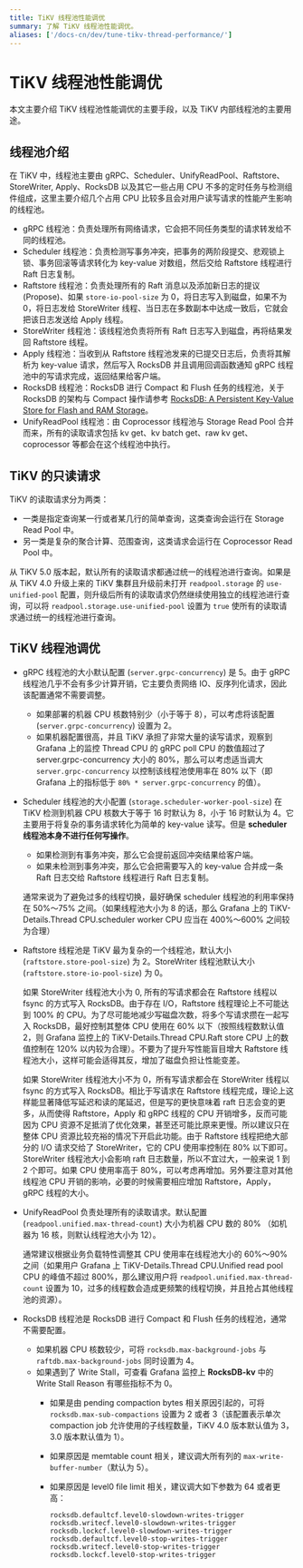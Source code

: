 ```yaml
---
title: TiKV 线程池性能调优
summary: 了解 TiKV 线程池性能调优。
aliases: ['/docs-cn/dev/tune-tikv-thread-performance/']
---
```


# TiKV 线程池性能调优

本文主要介绍 TiKV 线程池性能调优的主要手段，以及 TiKV 内部线程池的主要用途。

## 线程池介绍

在 TiKV 中，线程池主要由 gRPC、Scheduler、UnifyReadPool、Raftstore、StoreWriter, Apply、RocksDB 以及其它一些占用 CPU 不多的定时任务与检测组件组成，这里主要介绍几个占用 CPU 比较多且会对用户读写请求的性能产生影响的线程池。

* gRPC 线程池：负责处理所有网络请求，它会把不同任务类型的请求转发给不同的线程池。
* Scheduler 线程池：负责检测写事务冲突，把事务的两阶段提交、悲观锁上锁、事务回滚等请求转化为 key-value 对数组，然后交给 Raftstore 线程进行 Raft 日志复制。
* Raftstore 线程池：负责处理所有的 Raft 消息以及添加新日志的提议 (Propose)、如果 `store-io-pool-size` 为 0，将日志写入到磁盘，如果不为 0，将日志发给 StoreWriter 线程、当日志在多数副本中达成一致后，它就会把该日志发送给 Apply 线程。
* StoreWriter 线程池：该线程池负责将所有 Raft 日志写入到磁盘，再将结果发回 Raftstore 线程。
* Apply 线程池：当收到从 Raftstore 线程池发来的已提交日志后，负责将其解析为 key-value 请求，然后写入 RocksDB 并且调用回调函数通知 gRPC 线程池中的写请求完成，返回结果给客户端。
* RocksDB 线程池：RocksDB 进行 Compact 和 Flush 任务的线程池，关于 RocksDB 的架构与 Compact 操作请参考 [RocksDB: A Persistent Key-Value Store for Flash and RAM Storage](https://github.com/facebook/rocksdb)。
* UnifyReadPool 线程池：由 Coprocessor 线程池与 Storage Read Pool 合并而来，所有的读取请求包括 kv get、kv batch get、raw kv get、coprocessor 等都会在这个线程池中执行。

## TiKV 的只读请求

TiKV 的读取请求分为两类：

- 一类是指定查询某一行或者某几行的简单查询，这类查询会运行在 Storage Read Pool 中。
- 另一类是复杂的聚合计算、范围查询，这类请求会运行在 Coprocessor Read Pool 中。

从 TiKV 5.0 版本起，默认所有的读取请求都通过统一的线程池进行查询。如果是从 TiKV 4.0 升级上来的 TiKV 集群且升级前未打开 `readpool.storage` 的 `use-unified-pool` 配置，则升级后所有的读取请求仍然继续使用独立的线程池进行查询，可以将 `readpool.storage.use-unified-pool` 设置为 `true` 使所有的读取请求通过统一的线程池进行查询。

## TiKV 线程池调优

* gRPC 线程池的大小默认配置 (`server.grpc-concurrency`) 是 5。由于 gRPC 线程池几乎不会有多少计算开销，它主要负责网络 IO、反序列化请求，因此该配置通常不需要调整。

    - 如果部署的机器 CPU 核数特别少（小于等于 8），可以考虑将该配置 (`server.grpc-concurrency`) 设置为 2。
    - 如果机器配置很高，并且 TiKV 承担了非常大量的读写请求，观察到 Grafana 上的监控 Thread CPU 的 gRPC poll CPU 的数值超过了 server.grpc-concurrency 大小的 80%，那么可以考虑适当调大 `server.grpc-concurrency` 以控制该线程池使用率在 80% 以下（即 Grafana 上的指标低于 `80% * server.grpc-concurrency` 的值）。

* Scheduler 线程池的大小配置 (`storage.scheduler-worker-pool-size`) 在 TiKV 检测到机器 CPU 核数大于等于 16 时默认为 8，小于 16 时默认为 4。它主要用于将复杂的事务请求转化为简单的 key-value 读写。但是 **scheduler 线程池本身不进行任何写操作**。

    - 如果检测到有事务冲突，那么它会提前返回冲突结果给客户端。
    - 如果未检测到事务冲突，那么它会把需要写入的 key-value 合并成一条 Raft 日志交给 Raftstore 线程进行 Raft 日志复制。
    
    通常来说为了避免过多的线程切换，最好确保 scheduler 线程池的利用率保持在 50%～75% 之间。（如果线程池大小为 8 的话，那么 Grafana 上的 TiKV-Details.Thread CPU.scheduler worker CPU 应当在 400%～600% 之间较为合理）

* Raftstore 线程池是 TiKV 最为复杂的一个线程池，默认大小 (`raftstore.store-pool-size`) 为 2。StoreWriter 线程池默认大小(`raftstore.store-io-pool-size`) 为 0。

    如果 StoreWriter 线程池大小为 0, 所有的写请求都会在 Raftstore 线程以 fsync 的方式写入 RocksDB。由于存在 I/O，Raftstore 线程理论上不可能达到 100% 的 CPU。为了尽可能地减少写磁盘次数，将多个写请求攒在一起写入 RocksDB，最好控制其整体 CPU 使用在 60% 以下（按照线程数默认值 2，则 Grafana 监控上的 TiKV-Details.Thread CPU.Raft store CPU 上的数值控制在 120% 以内较为合理）。不要为了提升写性能盲目增大 Raftstore 线程池大小，这样可能会适得其反，增加了磁盘负担让性能变差。

    如果 StoreWriter 线程池大小不为 0，所有写请求都会在 StoreWriter 线程以 fsync 的方式写入 RocksDB。相比于写请求在 Raftstore 线程完成，理论上这样能显著降低写延迟和读的尾延迟，但是写的更快意味着 raft 日志会变的更多，从而使得 Raftstore，Apply 和 gRPC 线程的 CPU 开销增多，反而可能因为 CPU 资源不足抵消了优化效果，甚至还可能比原来更慢。所以建议只在整体 CPU 资源比较充裕的情况下开启此功能。由于 Raftstore 线程把绝大部分的 I/O 请求交给了 StoreWriter，它的 CPU 使用率控制在 80% 以下即可。StoreWriter 线程池大小会影响 raft 日志数量，所以不宜过大，一般来说 1 到 2 个即可。如果 CPU 使用率高于 80%，可以考虑再增加。另外要注意对其他线程池 CPU 开销的影响，必要的时候需要相应增加 Raftstore，Apply，gRPC 线程的大小。

* UnifyReadPool 负责处理所有的读取请求。默认配置 (`readpool.unified.max-thread-count`) 大小为机器 CPU 数的 80% （如机器为 16 核，则默认线程池大小为 12）。

    通常建议根据业务负载特性调整其 CPU 使用率在线程池大小的 60%～90% 之间（如果用户 Grafana 上 TiKV-Details.Thread CPU.Unified read pool CPU 的峰值不超过 800%，那么建议用户将 `readpool.unified.max-thread-count` 设置为 10，过多的线程数会造成更频繁的线程切换，并且抢占其他线程池的资源）。

* RocksDB 线程池是 RocksDB 进行 Compact 和 Flush 任务的线程池，通常不需要配置。

    * 如果机器 CPU 核数较少，可将 `rocksdb.max-background-jobs` 与 `raftdb.max-background-jobs` 同时设置为 4。
    * 如果遇到了 Write Stall，可查看 Grafana 监控上 **RocksDB-kv** 中的 Write Stall Reason 有哪些指标不为 0。
        * 如果是由 pending compaction bytes 相关原因引起的，可将 `rocksdb.max-sub-compactions` 设置为 2 或者 3（该配置表示单次 compaction job 允许使用的子线程数量，TiKV 4.0 版本默认值为 3，3.0 版本默认值为 1）。
        * 如果原因是 memtable count 相关，建议调大所有列的 `max-write-buffer-number`（默认为 5）。
        * 如果原因是 level0 file limit 相关，建议调大如下参数为 64 或者更高：

            ```
            rocksdb.defaultcf.level0-slowdown-writes-trigger
            rocksdb.writecf.level0-slowdown-writes-trigger
            rocksdb.lockcf.level0-slowdown-writes-trigger
            rocksdb.defaultcf.level0-stop-writes-trigger
            rocksdb.writecf.level0-stop-writes-trigger
            rocksdb.lockcf.level0-stop-writes-trigger
            ```
